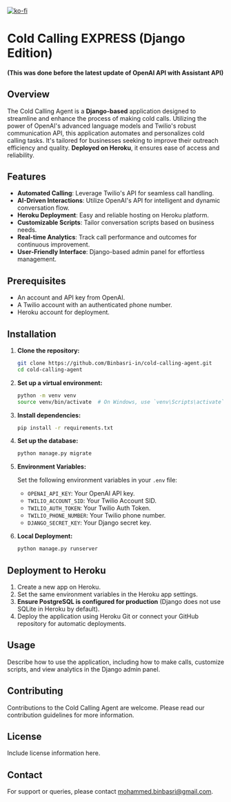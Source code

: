 [![ko-fi](https://ko-fi.com/img/githubbutton_sm.svg)](https://ko-fi.com/H2H5VAL6E)

# Cold Calling EXPRESS (Django Edition)

#### (This was done before the latest update of OpenAI API with Assistant API)

## Overview

The Cold Calling Agent is a **Django-based** application designed to streamline and enhance the process of making cold calls. Utilizing the power of OpenAI's advanced language models and Twilio's robust communication API, this application automates and personalizes cold calling tasks. It's tailored for businesses seeking to improve their outreach efficiency and quality. **Deployed on Heroku**, it ensures ease of access and reliability.

## Features

- **Automated Calling**: Leverage Twilio's API for seamless call handling.
- **AI-Driven Interactions**: Utilize OpenAI's API for intelligent and dynamic conversation flow.
- **Heroku Deployment**: Easy and reliable hosting on Heroku platform.
- **Customizable Scripts**: Tailor conversation scripts based on business needs.
- **Real-time Analytics**: Track call performance and outcomes for continuous improvement.
- **User-Friendly Interface**: Django-based admin panel for effortless management.

## Prerequisites

- An account and API key from OpenAI.
- A Twilio account with an authenticated phone number.
- Heroku account for deployment.

## Installation

1. **Clone the repository:**

   ```bash
   git clone https://github.com/Binbasri-in/cold-calling-agent.git
   cd cold-calling-agent
   ```

2. **Set up a virtual environment:**

   ```bash
   python -m venv venv
   source venv/bin/activate  # On Windows, use `venv\Scripts\activate`
   ```

3. **Install dependencies:**

   ```bash
   pip install -r requirements.txt
   ```

4. **Set up the database:**

   ```bash
   python manage.py migrate
   ```

5. **Environment Variables:**

   Set the following environment variables in your `.env` file:
   - `OPENAI_API_KEY`: Your OpenAI API key.
   - `TWILIO_ACCOUNT_SID`: Your Twilio Account SID.
   - `TWILIO_AUTH_TOKEN`: Your Twilio Auth Token.
   - `TWILIO_PHONE_NUMBER`: Your Twilio phone number.
   - `DJANGO_SECRET_KEY`: Your Django secret key.

6. **Local Deployment:**

   ```bash
   python manage.py runserver
   ```

## Deployment to Heroku

1. Create a new app on Heroku.
2. Set the same environment variables in the Heroku app settings.
3. **Ensure PostgreSQL is configured for production** (Django does not use SQLite in Heroku by default).
4. Deploy the application using Heroku Git or connect your GitHub repository for automatic deployments.

## Usage

Describe how to use the application, including how to make calls, customize scripts, and view analytics in the Django admin panel.

## Contributing

Contributions to the Cold Calling Agent are welcome. Please read our contribution guidelines for more information.

## License

Include license information here.

## Contact

For support or queries, please contact [mohammed.binbasri@gmail.com](mailto:mohammed.binbasri@gmail.com).

